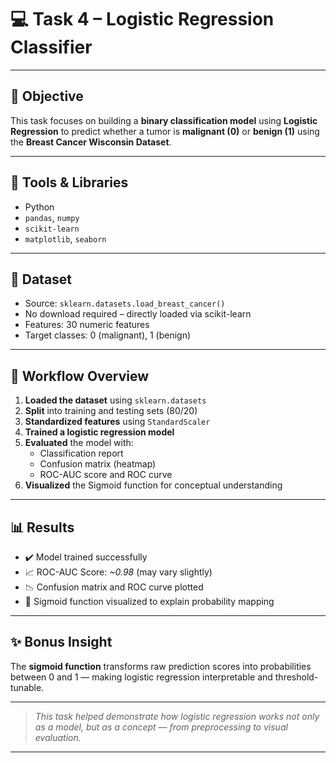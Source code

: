 # 💻 Task 4 – Logistic Regression Classifier

---

## 🧠 Objective  
This task focuses on building a **binary classification model** using **Logistic Regression** to predict whether a tumor is **malignant (0)** or **benign (1)** using the **Breast Cancer Wisconsin Dataset**.

---

## 🔧 Tools & Libraries  
- Python  
- `pandas`, `numpy`  
- `scikit-learn`  
- `matplotlib`, `seaborn`  

---

## 📁 Dataset  
- Source: `sklearn.datasets.load_breast_cancer()`  
- No download required – directly loaded via scikit-learn  
- Features: 30 numeric features  
- Target classes: 0 (malignant), 1 (benign)

---

## 📌 Workflow Overview

1. **Loaded the dataset** using `sklearn.datasets`
2. **Split** into training and testing sets (80/20)
3. **Standardized features** using `StandardScaler`
4. **Trained a logistic regression model**
5. **Evaluated** the model with:
   - Classification report
   - Confusion matrix (heatmap)
   - ROC-AUC score and ROC curve
6. **Visualized** the Sigmoid function for conceptual understanding

---

## 📊 Results

- ✔️ Model trained successfully
- 📈 ROC-AUC Score: *~0.98* (may vary slightly)
- 📉 Confusion matrix and ROC curve plotted
- 🧠 Sigmoid function visualized to explain probability mapping

---

## ✨ Bonus Insight  
The **sigmoid function** transforms raw prediction scores into probabilities between 0 and 1 — making logistic regression interpretable and threshold-tunable.

---

> _This task helped demonstrate how logistic regression works not only as a model, but as a concept — from preprocessing to visual evaluation._

---
